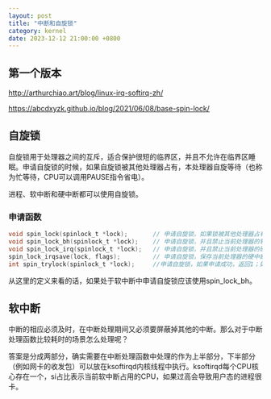 ```yaml
---
layout: post
title: "中断和自旋锁"
category: kernel
date: 2023-12-12 21:00:00 +0800
---
```


## 第一个版本

<http://arthurchiao.art/blog/linux-irq-softirq-zh/>

<https://abcdxyzk.github.io/blog/2021/06/08/base-spin-lock/>

## 自旋锁

自旋锁用于处理器之间的互斥，适合保护很短的临界区，并且不允许在临界区睡眠。申请自旋锁的时候，如果自旋锁被其他处理器占有，本处理器自旋等待（也称为忙等待，CPU可以调用PAUSE指令省电）。

进程、软中断和硬中断都可以使用自旋锁。

### 申请函数

```c
void spin_lock(spinlock_t *lock);       // 申请自旋锁，如果锁被其他处理器占有，当前处理器自旋等待。
void spin_lock_bh(spinlock_t *lock);    // 申请自旋锁，并且禁止当前处理器的软中断。
void spin_lock_irq(spinlock_t *lock);   // 申请自旋锁，并且禁止当前处理器的硬中断。
spin_lock_irqsave(lock, flags);         // 申请自旋锁，保存当前处理器的硬中断状态，并且禁止当前处理器的硬中断。
int spin_trylock(spinlock_t *lock);     //申请自旋锁，如果申请成功，返回1；如果锁被其他处理器占有，当前处理器不等待，立即返回0。
```

从这里的定义来看的话，如果处于软中断中申请自旋锁应该使用spin_lock_bh。

## 软中断

中断的相应必须及时，在中断处理期间又必须要屏蔽掉其他的中断。那么对于中断处理函数比较耗时的场景怎么处理呢？

答案是分成两部分，确实需要在中断处理函数中处理的作为上半部分，下半部分（例如网卡的收发包）可以放在ksoftirqd内核线程中执行。ksoftirqd每个CPU核心存在一个，si占比表示当前软中断占用的CPU，如果过高会导致用户态的进程很卡。
